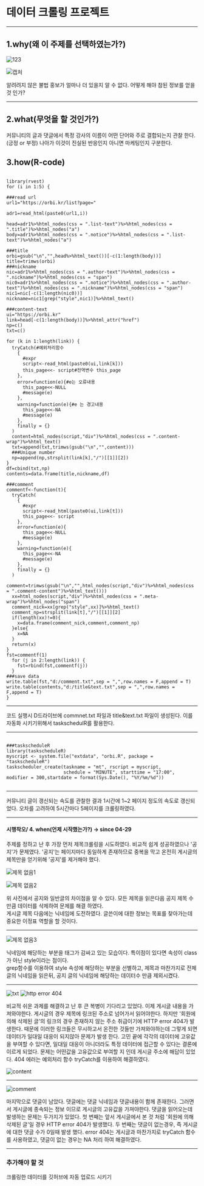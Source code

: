 # 데이터 크롤링 프로젝트
------------------

## 1.why(왜 이 주제를 선택하였는가?)

![123](https://user-images.githubusercontent.com/49007889/57361504-7ce75500-71b7-11e9-9008-95d0b1559cb6.PNG)

![캡처](https://user-images.githubusercontent.com/49007889/57361224-e9ae1f80-71b6-11e9-8ec8-4086b8d1575b.PNG)


알려려지 않은 불법 홍보가 얼마나 더 있을지 알 수 없다. 어떻게 해야 참된 정보를 얻을것 인가?

---------------------

## 2.what(무엇을 할 것인가?)

<p>커뮤니티의 글과 댓글에서 특정 강사의 이름이 어떤 단어와 주로 결합되는지 관찰 한다.(긍정 or 부정) 
나아가 이것이 진실된 반응인지 아니면 마케팅인지 구분한다.</p>

## 3.how(R-code)

<pre><code>
library(rvest)
for (i in 1:5) {

###read url
url1="https://orbi.kr/list?page="

adr1=read_html(paste0(url1,i))

head=adr1%>%html_nodes(css = ".list-text")%>%html_nodes(css = ".title")%>%html_nodes("a")
body=adr1%>%html_nodes(css = ".notice")%>%html_nodes(css = ".list-text")%>%html_nodes("a")

###title
orbi=gsub("\n","",head%>%html_text())[-c(1:length(body))]
title=trimws(orbi)
###nickname
nic=adr1%>%html_nodes(css = ".author-text")%>%html_nodes(css = ".nickname")%>%html_nodes(css = "span")
nic0=adr1%>%html_nodes(css = ".notice")%>%html_nodes(css = ".author-text")%>%html_nodes(css = ".nickname")%>%html_nodes(css = "span")
nic1=nic[-c(1:length(nic0))]
nickname=nic1[grep("style",nic1)]%>%html_text()

###content-text
ui="https://orbi.kr"
link=head[-c(1:length(body))]%>%html_attr("href")
np=c()
txt=c()

for (k in 1:length(link)) {
  tryCatch(#예외처리함수
    {
      #expr
      script<-read_html(paste0(ui,link[k]))
      this_page<<- script#전역변수 this_page
    },
    error=function(e){#e는 오류내용
      this_page<<-NULL
      #message(e)
    },
    warning=function(e){#e 는 경고내용
      this_page<<-NA
      #message(e)
    },
    finally = {}
  )
  content=html_nodes(script,"div")%>%html_nodes(css = ".content-wrap")%>%html_text()
  txt=append(txt,trimws(gsub("\n","",content)))
  ###Unique number
  np=append(np,strsplit(link[k],"/")[[1]][2])
}
df=cbind(txt,np)
contents=data.frame(title,nickname,df)

###comment
commentf<-function(t){
  tryCatch(
    {
      #expr
      script<-read_html(paste0(ui,link[t]))
      this_page<<- script
    },
    error=function(e){
      this_page<<-NULL
      #message(e)
    },
    warning=function(e){
      this_page<<-NA
      #message(e)
    },
    finally = {}
  )
  comment=trimws(gsub("\n","",html_nodes(script,"div")%>%html_nodes(css = ".comment-content")%>%html_text()))
  xx=html_nodes(script,"div")%>%html_nodes(css = ".meta-wrap")%>%html_nodes("span")
  comment_nick=xx[grep("style",xx)]%>%html_text()
  comment_np=strsplit(link[t],"/")[[1]][2]
  if(length(xx)!=0){
    x=data.frame(comment_nick,comment,comment_np)
  }else{
    x=NA
  }
  return(x)
}
fst=commentf(1)
  for (j in 2:length(link)) {
    fst=rbind(fst,commentf(j))
  }
###save data
write.table(fst,"d:/comment.txt",sep = ",",row.names = F,append = T)
write.table(contents,"d:/title&text.txt",sep = ",",row.names = F,append = T)
}
</code></pre>

-------------------------

<p>
  코드 실행시 D드라이브에 commnet.txt 파일과 title&text.txt 파일이 생성된다.
이를 자동화 시키기위해서 taskschedulR를 활용한다.
</p>

---------------------------

<pre><code>
###taskscheduleR
library(taskscheduleR)
myscript <- system.file("extdata", "orbi.R", package = "taskscheduleR")
taskscheduler_create(taskname = "mt", rscript = myscript,
                     schedule = "MINUTE", starttime = "17:00", modifier = 300,startdate = format(Sys.Date(), "%Y/%m/%d"))

</code></pre>

-----------------------------

<p>
  커뮤니티 글이 갱신되는 속도를 관찰한 결과 1시간에 1~2 페이지 정도의 속도로 갱신되었다. 오차를 고려하여 5시간마다 5페이지를 크롤링하였다.
</p>

-----------------------------

#### 시행착오/ 4. when(언제 시작했는가?) -> since 04-29 
<p>
  주제를 정하고 난 후 가장 먼저 제목크롤링을 시도하였다. 비교적 쉽게 성공하였으나 '공지'가 문제였다. '공지'는 페이지마다 동일하게 존재하므로 중복을 막고 온전히 게시글의 제목만을 얻기위해 '공지'를 제거해야 했다.
</p>

![제목 없음1](https://user-images.githubusercontent.com/49007889/57380639-5390ee00-71e4-11e9-8d67-e5f757bd4539.png)

![제목 없음2](https://user-images.githubusercontent.com/49007889/57380977-05301f00-71e5-11e9-95d3-ceefcd1058fc.png)

<p>위 사진에서 공지와 일반글의 차이점을 알 수 있다. 모든 제목을 읽은다음 공지 제목 수 만큼 데이터를 삭제하여 문제를 해결 하였다. <br>
  게시글 제목 다음에는 닉네임에 도전하였다. 글쓴이에 대한 정보는 목표를 찾아가는데 중요한 이정표 역할을 할 것이다. 
</p>

-------------

![제목 없음3](https://user-images.githubusercontent.com/49007889/57384050-d3ba5200-71ea-11e9-817d-b17c40743128.png)

<p>
  닉네임에 해당하는 부분을 <span> 태그가 감싸고 있는 모습이다. 특이점이 있다면 속성이 class가 아닌 style이라는 점이다.<br> grep함수를 이용하여 style 속성에 해당하는 부분을 선별하고, 제목과 마찬가지로 전체 글의 닉네임을 읽은뒤, 공지 글의 닉네임에 해당하는 데이터수 만큼 제외시켰다.
</p>
  
--------------

![txt](https://user-images.githubusercontent.com/49007889/57383876-863de500-71ea-11e9-91e0-92b21db816d6.png)
![http error 404](https://user-images.githubusercontent.com/49007889/57383880-8807a880-71ea-11e9-9cbe-ee2240481be3.png)

<p> 비교적 쉬운 과제를 해결하고 난 후 큰 복병이 기다리고 있었다. 이제 게시글 내용을 가져와야한다. 게시글의 경우 제목에 링크된 주소로 넘어가서 읽어야한다. 하지만 '회원에 의해 삭제된 글'의 링크의 경우 존재하지 않는 주소 취급이기에 HTTP error 404가 발생한다. 때문에 이러한 링크들은 무시하고서 온전한 것들만 가져와야하는데 그렇게 되면 데이터가 일대일 대응이 되지않아 문제가 발생 한다. 고민 끝에 각각의 데이터에 고유값을 부여할 수 있다면, 일대일 대응이 아니더라도 특정 데이터에 접근할 수 있다는 결론에 이르게 되었다. 문제는 어떤값을 고유값으로 부여할 지 인데 게시글 주소에 해답이 있었다.
404 에러는 예외처리 함수 tryCatch를 이용하여 해결하였다.</p>

![content](https://user-images.githubusercontent.com/49007889/57387797-f6039e00-71f1-11e9-98d7-daf1bef84ee6.png)

---------------

![comment](https://user-images.githubusercontent.com/49007889/57387800-f734cb00-71f1-11e9-9804-2c09083bc294.png)

<p> 마지막으로 댓글이 남았다. 댓글에는 댓글 닉네임과 댓글내용이 함께 존재한다. 그러면서 게시글에 종속되는 정보 이므로 게시글의 고유값을 가져야한다. 댓글을 읽어오는데 발생하는 문제는 두가지가 있었다. 첫 번째는 앞서 게시글에서 본 것 처럼 '회원에 의해 삭제된 글'일 경우 HTTP error 404가 발생했다. 두 번째는 댓글이 없는경우, 즉 게시글에 대한 댓글 수가 0일때 발생 했다. error 404는 게시글과 마찬가지로 tryCatch 함수를 사용하였고, 댓글이 없는 경우는 NA 처리 하여 해결하였다.</p>

--------------

### 추가해야 할 것
<p>크롤링한 데이터를 깃허브에 자동 업로드 시키기</p>
